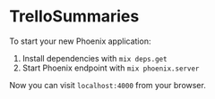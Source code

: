 # TrelloSummaries

To start your new Phoenix application:

1. Install dependencies with `mix deps.get`
2. Start Phoenix endpoint with `mix phoenix.server`

Now you can visit `localhost:4000` from your browser.
